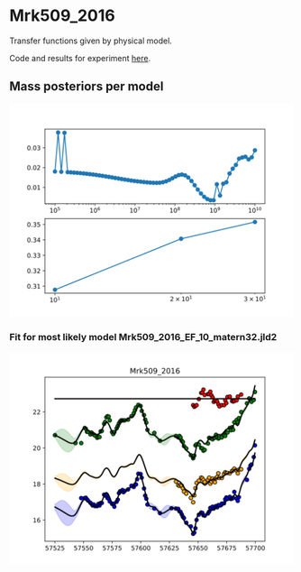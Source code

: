 # Mrk509_2016

Transfer functions given by physical model.

Code and results for experiment [here](Real/Mrk509/2016/).

## Mass posteriors per model

![Mrk509_2016_posterior_mass](Real/Mrk509/2016/posteriors.svg)



### Fit for most likely model Mrk509_2016_EF_10_matern32.jld2

![Mrk509_2016_EF_10_matern32_fit](Real/Mrk509/2016/bestfit.svg)

